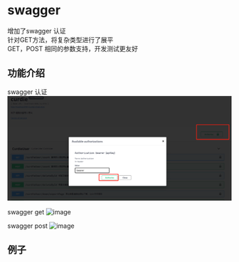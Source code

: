 # swagger
增加了swagger 认证  
针对GET方法，将复杂类型进行了展平  
GET，POST 相同的参数支持，开发测试更友好 
## 功能介绍
swagger 认证
![image](https://raw.githubusercontent.com/hlg212/fcf-examples/master/images/curdie_swagger_auth.jpg)

swagger get
![image](https://raw.githubusercontent.com/hlg212/fcf-examples/master/images/swagger_get.jpg)

swagger post
![image](https://raw.githubusercontent.com/hlg212/fcf-examples/master/images/swagger_post.jpg)


## 例子
